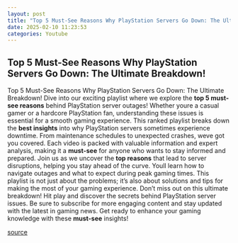 ```yaml
---
layout: post
title: "Top 5 Must-See Reasons Why PlayStation Servers Go Down: The Ultimate Breakdown!"
date: 2025-02-10 11:23:53
categories: Youtube
---
```


## Top 5 Must-See Reasons Why PlayStation Servers Go Down: The Ultimate Breakdown!

Top 5 Must-See Reasons Why PlayStation Servers Go Down: The Ultimate Breakdown!
Dive into our exciting playlist where we explore the **top 5 must-see reasons** behind PlayStation server outages! Whether youre a casual gamer or a hardcore PlayStation fan, understanding these issues is essential for a smooth gaming experience.
This ranked playlist breaks down the **best insights** into why PlayStation servers sometimes experience downtime. From maintenance schedules to unexpected crashes, weve got you covered. Each video is packed with valuable information and expert analysis, making it a **must-see** for anyone who wants to stay informed and prepared.
Join us as we uncover the **top reasons** that lead to server disruptions, helping you stay ahead of the curve. Youll learn how to navigate outages and what to expect during peak gaming times. This playlist is not just about the problems; it’s also about solutions and tips for making the most of your gaming experience.
Don’t miss out on this ultimate breakdown! Hit play and discover the secrets behind PlayStation server issues. Be sure to subscribe for more engaging content and stay updated with the latest in gaming news. Get ready to enhance your gaming knowledge with these **must-see** insights!

[source](https://www.youtube.com/playlist?list=PLxXeNXdZLLrod15-1hIdvGz_g7Qtpp2ls)